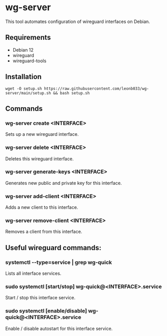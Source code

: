 # wg-server

This tool automates configuration of wireguard interfaces on Debian.

## Requirements
- Debian 12
- wireguard
- wireguard-tools

## Installation
`wget -O setup.sh https://raw.githubusercontent.com/leonb033/wg-server/main/setup.sh && bash setup.sh`

## Commands
### wg-server create \<INTERFACE\>
Sets up a new wireguard interface.

### wg-server delete \<INTERFACE\>
Deletes this wireguard interface.

### wg-server generate-keys \<INTERFACE\>
Generates new public and private key for this interface.

### wg-server add-client \<INTERFACE\>
Adds a new client to this interface.

### wg-server remove-client \<INTERFACE\>
Removes a client from this interface.

## Useful wireguard commands:
### systemctl --type=service | grep wg-quick
Lists all interface services.

### sudo systemctl [start/stop] wg-quick@\<INTERFACE\>.service
Start / stop this interface service.

### sudo systemctl [enable/disable] wg-quick@\<INTERFACE\>.service
Enable / disable autostart for this interface service.
